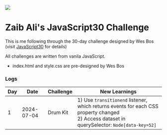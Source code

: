 ![](https://javascript30.com/images/JS3-social-share.png)

# Zaib Ali's JavaScript30 Challenge
This is me following through the 30-day challenge designed by Wes Bos (visit [JavaScript30](https://JavaScript30.com) for details)

All challenges are written from vanila JavaScript.
- index.html and style.css are pre-designed by Wes Bos

### Logs
| Day | Date       | Challenge                    | New Learnings                                     |
| --- | ---------- | ---------------------------- | ------------------------------------------------- |
|  1  | 2024-07-04 | Drum Kit                     | 1) Use `transitionend` listener, which returns events for each CSS property changed <br/> 2) Access dataset in querySelector: `Node[data-key=52]` |
